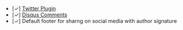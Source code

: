 - [✓] [Twitter Plugin](http://joshualande.com/jekyll-github-pages-poole/)
- [✓] [Disqus Comments](http://joshualande.com/jekyll-github-pages-poole/)
- [✓] Default footer for sharng on social media with author signature
